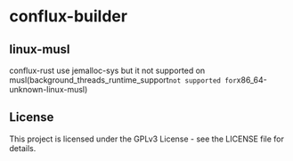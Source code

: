 # conflux-builder

## linux-musl

conflux-rust use jemalloc-sys but it not supported on musl(background_threads_runtime_support` not supported for `x86_64-unknown-linux-musl)

## License

This project is licensed under the GPLv3 License - see the LICENSE file for details.
